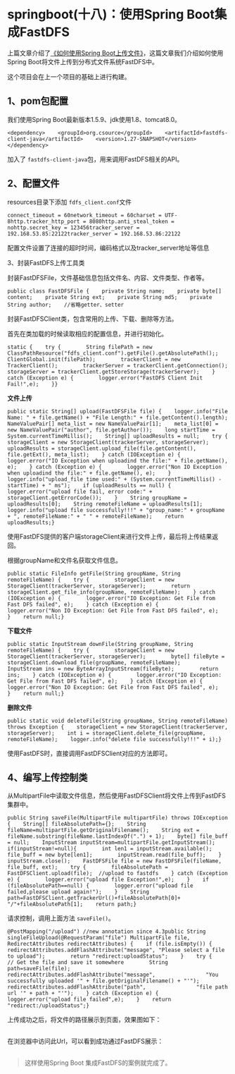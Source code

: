 # springboot(十八)：使用Spring Boot集成FastDFS

上篇文章介绍了[《如何使用Spring Boot上传文件》](http://mp.weixin.qq.com/s?__biz=MzI4NDY5Mjc1Mg==&mid=2247484407&idx=1&sn=116397f734eef821ce55f4bf461bfa44&chksm=ebf6db88dc81529e8067ebc4b5051e5754a7204710b26bf286dd43e2bd245a832331d65d41cf&scene=21#wechat_redirect)，这篇文章我们介绍如何使用Spring Boot将文件上传到分布式文件系统FastDFS中。

这个项目会在上一个项目的基础上进行构建。

## 1、pom包配置

我们使用Spring Boot最新版本1.5.9、jdk使用1.8、tomcat8.0。

```
<dependency>    <groupId>org.csource</groupId>    <artifactId>fastdfs-client-java</artifactId>    <version>1.27-SNAPSHOT</version></dependency>
```

加入了 `fastdfs-client-java`包，用来调用FastDFS相关的API。

## 2、配置文件

resources目录下添加 `fdfs_client.conf`文件

```
connect_timeout = 60network_timeout = 60charset = UTF-8http.tracker_http_port = 8080http.anti_steal_token = nohttp.secret_key = 123456tracker_server = 192.168.53.85:22122tracker_server = 192.168.53.86:22122
```

配置文件设置了连接的超时时间，编码格式以及tracker_server地址等信息

3、封装FastDFS上传工具类

封装FastDFSFile，文件基础信息包括文件名、内容、文件类型、作者等。

```
public class FastDFSFile {    private String name;    private byte[] content;    private String ext;    private String md5;    private String author;    //省略getter、setter
```

封装FastDFSClient类，包含常用的上传、下载、删除等方法。

首先在类加载的时候读取相应的配置信息，并进行初始化。

```
static {    try {        String filePath = new ClassPathResource("fdfs_client.conf").getFile().getAbsolutePath();;        ClientGlobal.init(filePath);        trackerClient = new TrackerClient();        trackerServer = trackerClient.getConnection();        storageServer = trackerClient.getStoreStorage(trackerServer);    } catch (Exception e) {        logger.error("FastDFS Client Init Fail!",e);    }}
```

**文件上传**

```
public static String[] upload(FastDFSFile file) {    logger.info("File Name: " + file.getName() + "File Length:" + file.getContent().length);    NameValuePair[] meta_list = new NameValuePair[1];    meta_list[0] = new NameValuePair("author", file.getAuthor());    long startTime = System.currentTimeMillis();    String[] uploadResults = null;    try {        storageClient = new StorageClient(trackerServer, storageServer);        uploadResults = storageClient.upload_file(file.getContent(), file.getExt(), meta_list);    } catch (IOException e) {        logger.error("IO Exception when uploadind the file:" + file.getName(), e);    } catch (Exception e) {        logger.error("Non IO Exception when uploadind the file:" + file.getName(), e);    }    logger.info("upload_file time used:" + (System.currentTimeMillis() - startTime) + " ms");    if (uploadResults == null) {        logger.error("upload file fail, error code:" + storageClient.getErrorCode());    }    String groupName = uploadResults[0];    String remoteFileName = uploadResults[1];    logger.info("upload file successfully!!!" + "group_name:" + groupName + ", remoteFileName:" + " " + remoteFileName);    return uploadResults;}
```

使用FastDFS提供的客户端storageClient来进行文件上传，最后将上传结果返回。

根据groupName和文件名获取文件信息。

```
public static FileInfo getFile(String groupName, String remoteFileName) {    try {        storageClient = new StorageClient(trackerServer, storageServer);        return storageClient.get_file_info(groupName, remoteFileName);    } catch (IOException e) {        logger.error("IO Exception: Get File from Fast DFS failed", e);    } catch (Exception e) {        logger.error("Non IO Exception: Get File from Fast DFS failed", e);    }    return null;}
```

**下载文件**

```
public static InputStream downFile(String groupName, String remoteFileName) {    try {        storageClient = new StorageClient(trackerServer, storageServer);        byte[] fileByte = storageClient.download_file(groupName, remoteFileName);        InputStream ins = new ByteArrayInputStream(fileByte);        return ins;    } catch (IOException e) {        logger.error("IO Exception: Get File from Fast DFS failed", e);    } catch (Exception e) {        logger.error("Non IO Exception: Get File from Fast DFS failed", e);    }    return null;}
```

**删除文件**

```
public static void deleteFile(String groupName, String remoteFileName)        throws Exception {    storageClient = new StorageClient(trackerServer, storageServer);    int i = storageClient.delete_file(groupName, remoteFileName);    logger.info("delete file successfully!!!" + i);}
```

使用FastDFS时，直接调用FastDFSClient对应的方法即可。

## 4、编写上传控制类

从MultipartFile中读取文件信息，然后使用FastDFSClient将文件上传到FastDFS集群中。

```
public String saveFile(MultipartFile multipartFile) throws IOException {    String[] fileAbsolutePath={};    String fileName=multipartFile.getOriginalFilename();    String ext = fileName.substring(fileName.lastIndexOf(".") + 1);    byte[] file_buff = null;    InputStream inputStream=multipartFile.getInputStream();    if(inputStream!=null){        int len1 = inputStream.available();        file_buff = new byte[len1];        inputStream.read(file_buff);    }    inputStream.close();    FastDFSFile file = new FastDFSFile(fileName, file_buff, ext);    try {        fileAbsolutePath = FastDFSClient.upload(file);  //upload to fastdfs    } catch (Exception e) {        logger.error("upload file Exception!",e);    }    if (fileAbsolutePath==null) {        logger.error("upload file failed,please upload again!");    }    String path=FastDFSClient.getTrackerUrl()+fileAbsolutePath[0]+ "/"+fileAbsolutePath[1];    return path;}
```

请求控制，调用上面方法 `saveFile()`。

```
@PostMapping("/upload") //new annotation since 4.3public String singleFileUpload(@RequestParam("file") MultipartFile file,                               RedirectAttributes redirectAttributes) {    if (file.isEmpty()) {        redirectAttributes.addFlashAttribute("message", "Please select a file to upload");        return "redirect:uploadStatus";    }    try {        // Get the file and save it somewhere        String path=saveFile(file);        redirectAttributes.addFlashAttribute("message",                "You successfully uploaded '" + file.getOriginalFilename() + "'");        redirectAttributes.addFlashAttribute("path",                "file path url '" + path + "'");    } catch (Exception e) {        logger.error("upload file failed",e);    }    return "redirect:/uploadStatus";}
```

上传成功之后，将文件的路径展示到页面，效果图如下：

![图片](data:image/gif;base64,iVBORw0KGgoAAAANSUhEUgAAAAEAAAABCAYAAAAfFcSJAAAADUlEQVQImWNgYGBgAAAABQABh6FO1AAAAABJRU5ErkJggg==)

在浏览器中访问此Url，可以看到成功通过FastDFS展示：

![图片](data:image/gif;base64,iVBORw0KGgoAAAANSUhEUgAAAAEAAAABCAYAAAAfFcSJAAAADUlEQVQImWNgYGBgAAAABQABh6FO1AAAAABJRU5ErkJggg==)

> 这样使用Spring Boot 集成FastDFS的案例就完成了。